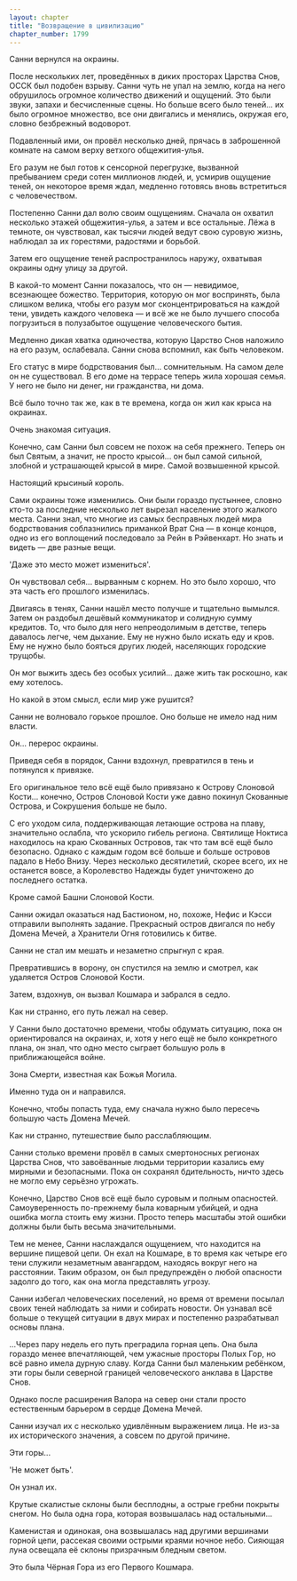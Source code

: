```yaml
---
layout: chapter
title: "Возвращение в цивилизацию"
chapter_number: 1799
---
```




Санни вернулся на окраины.

После нескольких лет, проведённых в диких просторах Царства Снов, ОССК был подобен взрыву. Санни чуть не упал на землю, когда на него обрушилось огромное количество движений и ощущений. Это были звуки, запахи и бесчисленные сцены. Но больше всего было теней... их было огромное множество, все они двигались и менялись, окружая его, словно безбрежный водоворот.

Подавленный ими, он провёл несколько дней, прячась в заброшенной комнате на самом верху ветхого общежития-улья.

Его разум не был готов к сенсорной перегрузке, вызванной пребыванием среди сотен миллионов людей, и, усмирив ощущение теней, он некоторое время ждал, медленно готовясь вновь встретиться с человечеством.

Постепенно Санни дал волю своим ощущениям. Сначала он охватил несколько этажей общежития-улья, а затем и все остальные. Лёжа в темноте, он чувствовал, как тысячи людей ведут свою суровую жизнь, наблюдал за их горестями, радостями и борьбой.

Затем его ощущение теней распространилось наружу, охватывая окраины одну улицу за другой.

В какой-то момент Санни показалось, что он — невидимое, всезнающее божество. Территория, которую он мог воспринять, была слишком велика, чтобы его разум мог сконцентрироваться на каждой тени, увидеть каждого человека — и всё же не было лучшего способа погрузиться в полузабытое ощущение человеческого бытия.

Медленно дикая хватка одиночества, которую Царство Снов наложило на его разум, ослабевала. Санни снова вспомнил, как быть человеком.

Его статус в мире бодрствования был... сомнительным. На самом деле он не существовал. В его доме на террасе теперь жила хорошая семья. У него не было ни денег, ни гражданства, ни дома.

Всё было точно так же, как в те времена, когда он жил как крыса на окраинах.

Очень знакомая ситуация.

Конечно, сам Санни был совсем не похож на себя прежнего. Теперь он был Святым, а значит, не просто крысой... он был самой сильной, злобной и устрашающей крысой в мире. Самой возвышенной крысой.

Настоящий крысиный король.

Сами окраины тоже изменились. Они были гораздо пустыннее, словно кто-то за последние несколько лет вырезал население этого жалкого места. Санни знал, что многие из самых бесправных людей мира бодрствования соблазнились приманкой Врат Сна — в конце концов, одно из его воплощений последовало за Рейн в Рэйвенхарт. Но знать и видеть — две разные вещи.

'Даже это место может измениться'.

Он чувствовал себя... вырванным с корнем. Но это было хорошо, что эта часть его прошлого изменилась.

Двигаясь в тенях, Санни нашёл место получше и тщательно вымылся. Затем он раздобыл дешёвый коммуникатор и солидную сумму кредитов. То, что было для него непреодолимым в детстве, теперь давалось легче, чем дыхание. Ему не нужно было искать еду и кров. Ему не нужно было бояться других людей, населяющих городские трущобы.

Он мог выжить здесь без особых усилий... даже жить так роскошно, как ему хотелось.

Но какой в этом смысл, если мир уже рушится?

Санни не волновало горькое прошлое. Оно больше не имело над ним власти.

Он... перерос окраины.

Приведя себя в порядок, Санни вздохнул, превратился в тень и потянулся к привязке.

Его оригинальное тело всё ещё было привязано к Острову Слоновой Кости... конечно, Остров Слоновой Кости уже давно покинул Скованные Острова, и Сокрушения больше не было.

С его уходом сила, поддерживающая летающие острова на плаву, значительно ослабла, что ускорило гибель региона. Святилище Ноктиса находилось на краю Скованных Островов, так что там всё ещё было безопасно. Однако с каждым годом всё больше и больше островов падало в Небо Внизу. Через несколько десятилетий, скорее всего, их не останется вовсе, а Королевство Надежды будет уничтожено до последнего остатка.

Кроме самой Башни Слоновой Кости.

Санни ожидал оказаться над Бастионом, но, похоже, Нефис и Кэсси отправили выполнять задание. Прекрасный остров двигался по небу Домена Мечей, а Хранители Огня готовились к битве.

Санни не стал им мешать и незаметно спрыгнул с края.

Превратившись в ворону, он спустился на землю и смотрел, как удаляется Остров Слоновой Кости.

Затем, вздохнув, он вызвал Кошмара и забрался в седло.

Как ни странно, его путь лежал на север.

У Санни было достаточно времени, чтобы обдумать ситуацию, пока он ориентировался на окраинах, и, хотя у него ещё не было конкретного плана, он знал, что одно место сыграет большую роль в приближающейся войне.

Зона Смерти, известная как Божья Могила.

Именно туда он и направился.

Конечно, чтобы попасть туда, ему сначала нужно было пересечь большую часть Домена Мечей.

Как ни странно, путешествие было расслабляющим.

Санни столько времени провёл в самых смертоносных регионах Царства Снов, что завоёванные людьми территории казались ему мирными и безопасными. Пока он сохранял бдительность, ничто здесь не могло ему серьёзно угрожать.

Конечно, Царство Снов всё ещё было суровым и полным опасностей. Самоуверенность по-прежнему была коварным убийцей, и одна ошибка могла стоить ему жизни. Просто теперь масштабы этой ошибки должны были быть весьма значительными.

Тем не менее, Санни наслаждался ощущением, что находится на вершине пищевой цепи. Он ехал на Кошмаре, в то время как четыре его тени служили незаметным авангардом, находясь вокруг него на расстоянии. Таким образом, он был предупреждён о любой опасности задолго до того, как она могла представлять угрозу.

Санни избегал человеческих поселений, но время от времени посылал своих теней наблюдать за ними и собирать новости. Он узнавал всё больше о текущей ситуации в двух мирах и постепенно разрабатывал основы плана.

...Через пару недель его путь преградила горная цепь. Она была гораздо менее впечатляющей, чем ужасные просторы Полых Гор, но всё равно имела дурную славу. Когда Санни был маленьким ребёнком, эти горы были северной границей человеческого анклава в Царстве Снов.

Однако после расширения Валора на север они стали просто естественным барьером в сердце Домена Мечей.

Санни изучал их с несколько удивлённым выражением лица. Не из-за их исторического значения, а совсем по другой причине.

Эти горы...

'Не может быть'.

Он узнал их.

Крутые скалистые склоны были бесплодны, а острые гребни покрыты снегом. Но была одна гора, которая возвышалась над остальными...

Каменистая и одинокая, она возвышалась над другими вершинами горной цепи, рассекая своими острыми краями ночное небо. Сияющая луна освещала её склоны призрачным бледным светом.

Это была Чёрная Гора из его Первого Кошмара.

